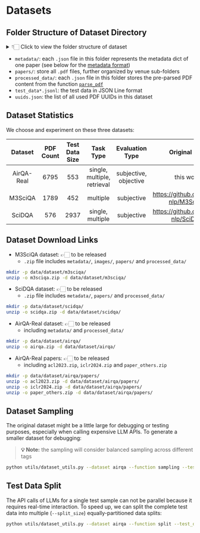 # Datasets

## Folder Structure of Dataset Directory

<details><summary>👇🏻 Click to view the folder structure of dataset</summary>

    ```txt
    data/dataset/
    ├── airqa/
    │   ├── metadata/
    |   |   |── a0008a3c-743d-5589-bea2-0f4aad710e50.json
    |   |   └── ... # more metadata dicts
    │   ├── papers/
    |   |   |── acl2023/
    |   |   |   |── 001ab93b-7665-5d56-a28e-eac95d2a9d7e.pdf
    |   |   |   └── ... # more .pdf published in ACL 2023
    |   |   └── ... # other sub-folders of paper collections
    |   |── processed_data/
    |   |   |── a0008a3c-743d-5589-bea2-0f4aad710e50.json # cached data for PDF parsing
    |   |   └── ... # more cached data for PDFs
    |   |── data_format.json.template
    |   |── test_data_553.jsonl
    |   |── test_data_ablation.jsonl
    |   └── uuids.json
    ├── m3sciqa/
    │   └── ... # the same folder structure as airqa
    │── scidqa/
    │   └── ... # the same folder structure as airqa
    |── test_pdf.pdf
    └── ccf_catalog.csv
    ```

</details>

- `metadata/`: each `.json` file in this folder represents the metadata dict of one paper (see below for the [metadata format](#paper-metadata-format))
- `papers/`: store all `.pdf` files, further organized by venue sub-folders
- `processed_data/`: each `.json` file in this folder stores the pre-parsed PDF content from the function [`parse_pdf`](../utils/functions/pdf_functions.py#parse_pdf)
- `test_data*.jsonl`: the test data in JSON Line format
- `uuids.json`: the list of all used PDF UUIDs in this dataset


## Dataset Statistics

We choose and experiment on these three datasets:

| Dataset  | PDF Count | Test Data Size | Task Type | Evaluation Type | Original Link |
| :----: | :----: | :----: | :----: | :----: | :----: |
| AirQA-Real | 6795 | 553  | single, multiple, retrieval | subjective, objective | this work |
| M3SciQA    | 1789 | 452  | multiple                    | subjective            | https://github.com/yale-nlp/M3SciQA |
| SciDQA     | 576  | 2937 | single, multiple            | subjective            | https://github.com/yale-nlp/SciDQA |


## Dataset Download Links

- M3SciQA dataset: 👉🏻 to be released
    - `.zip` file includes `metadata/`, `images/`, `papers/` and `processed_data/`

```sh
mkdir -p data/dataset/m3sciqa/
unzip -o m3sciqa.zip -d data/dataset/m3sciqa/
```

- SciDQA dataset: 👉🏻 to be released
    - `.zip` file includes `metadata/`, `papers/` and `processed_data/`

```sh
mkdir -p data/dataset/scidqa/
unzip -o scidqa.zip -d data/dataset/scidqa/
```

- AirQA-Real dataset: 👉🏻 to be released
    - including `metadata/` and `processed_data/`

```sh
mkdir -p data/dataset/airqa/
unzip -o airqa.zip -d data/dataset/airqa/
```

- AirQA-Real papers: 👉🏻 to be released
    - including `acl2023.zip`, `iclr2024.zip` and `paper_others.zip`

```sh
mkdir -p data/dataset/airqa/papers/
unzip -o acl2023.zip -d data/dataset/airqa/papers/
unzip -o iclr2024.zip -d data/dataset/airqa/papers/
unzip -o paper_others.zip -d data/dataset/airqa/papers/
```


## Dataset Sampling

The original dataset might be a little large for debugging or testing purposes, especially when calling expensive LLM APIs. To generate a smaller dataset for debugging:
> **💡 Note:** the sampling will consider balanced sampling across different tags

```sh
python utils/dataset_utils.py --dataset airqa --function sampling --test_data test_data_553.jsonl --sample_size 30 --output_file test_data_sample.jsonl
```

## Test Data Split

The API calls of LLMs for a single test sample can not be parallel because it requires real-time interaction. To speed up, we can split the complete test data into multiple (`--split_size`) equally-partitioned data splits:

```sh
python utils/dataset_utils.py --dataset airqa --function split --test_data test_data_553.jsonl --split_size 12
```